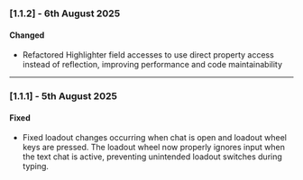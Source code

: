### [1.1.2] - 6th August 2025
#### Changed
- Refactored Highlighter field accesses to use direct property access instead of reflection, improving performance and code maintainability

---

### [1.1.1] - 5th August 2025
#### Fixed
- Fixed loadout changes occurring when chat is open and loadout wheel keys are pressed. The loadout wheel now properly ignores input when the text chat is active, preventing unintended loadout switches during typing.